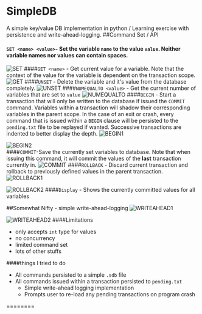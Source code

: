 SimpleDB
========
A simple key/value DB implementation in python / Learning exercise with persistence and write-ahead-logging.
##Command Set / API
#### `SET <name> <value>`- Set the variable `name` to the value `value`. Neither variable names nor values can contain spaces.
![SET](http://i.imgur.com/CXD43nR.png)
####`GET <name>` - Get current value for a variable. Note that the context of the value for the variable is dependent on the transaction scope.
![GET](http://i.imgur.com/FznLvVP.png)
####`UNSET` - Delete the variable and it's value from the database completely.
![UNSET](http://i.imgur.com/FBzW2tz.png)
####`NUMEQUALTO <value>` - Get the current number of variables that are set to `value`
![NUMEQUALTO](http://i.imgur.com/19pRYZn.png)
####`BEGIN` - Start a transaction that will only be written to the database if issued the `COMMIT` command. Variables within a transaction will shadow their corresponding variables in the parent scope. In the case of an exit or crash, every command that is issued within a `BEGIN` clause will be persisted to the `pending.txt` file to be replayed if wanted. Successive transactions are indented to better display the depth.
![BEGIN1](http://i.imgur.com/RQqZm7X.png)  

![BEGIN2](http://i.imgur.com/uBrUmWj.png)  
####`COMMIT`-Save the currently set variables to database. Note that when issuing this command, it will commit the values of the **last** transaction currently in.
![COMMIT](http://i.imgur.com/dJJWlYR.png)
####`ROLLBACK` - Discard current transaction and rollback to previously defined values in the parent transaction.
![ROLLBACK1](http://i.imgur.com/diwXBCv.png)  

![ROLLBACK2](http://i.imgur.com/0hgZtfL.png)
####`Display` - Shows the currently committed values for all variables

##Somewhat Nifty - simple write-ahead-logging
![WRITEAHEAD1](http://i.imgur.com/ND2GdBe.png)  

![WRITEAHEAD2](http://i.imgur.com/vEzmag9.png)
####Limitations
 - only accepts `int` type for values
 - no concurrency
 - limited command set
 - lots of other stuffs
  

####things I tried to do
 - All commands persisted to a simple `.sdb` file
 - All commands issued within a transaction persisted to `pending.txt`
   - Simple write-ahead logging implementation
   - Prompts user to re-load any pending transactions on program crash

========
